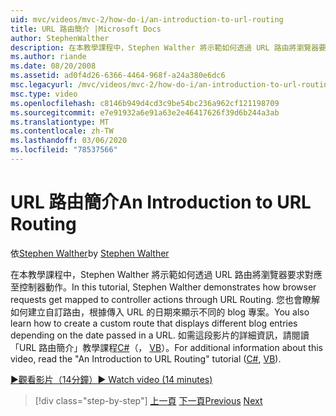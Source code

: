 ```yaml
---
uid: mvc/videos/mvc-2/how-do-i/an-introduction-to-url-routing
title: URL 路由簡介 |Microsoft Docs
author: StephenWalther
description: 在本教學課程中，Stephen Walther 將示範如何透過 URL 路由將瀏覽器要求對應至控制器動作。 您也將瞭解如何建立使用者 。
ms.author: riande
ms.date: 08/20/2008
ms.assetid: ad0f4d26-6366-4464-968f-a24a380e6dc6
msc.legacyurl: /mvc/videos/mvc-2/how-do-i/an-introduction-to-url-routing
msc.type: video
ms.openlocfilehash: c8146b949d4cd3c9be54bc236a962cf121198709
ms.sourcegitcommit: e7e91932a6e91a63e2e46417626f39d6b244a3ab
ms.translationtype: MT
ms.contentlocale: zh-TW
ms.lasthandoff: 03/06/2020
ms.locfileid: "78537566"
---
```

# <a name="an-introduction-to-url-routing"></a><span data-ttu-id="de2bd-104">URL 路由簡介</span><span class="sxs-lookup"><span data-stu-id="de2bd-104">An Introduction to URL Routing</span></span>

<span data-ttu-id="de2bd-105">依[Stephen Walther](https://github.com/StephenWalther)</span><span class="sxs-lookup"><span data-stu-id="de2bd-105">by [Stephen Walther](https://github.com/StephenWalther)</span></span>

<span data-ttu-id="de2bd-106">在本教學課程中，Stephen Walther 將示範如何透過 URL 路由將瀏覽器要求對應至控制器動作。</span><span class="sxs-lookup"><span data-stu-id="de2bd-106">In this tutorial, Stephen Walther demonstrates how browser requests get mapped to controller actions through URL Routing.</span></span> <span data-ttu-id="de2bd-107">您也會瞭解如何建立自訂路由，根據傳入 URL 的日期來顯示不同的 blog 專案。</span><span class="sxs-lookup"><span data-stu-id="de2bd-107">You also learn how to create a custom route that displays different blog entries depending on the date passed in a URL.</span></span> <span data-ttu-id="de2bd-108">如需這段影片的詳細資訊，請閱讀「URL 路由簡介」教學課程[C#](../../../overview/older-versions-1/controllers-and-routing/asp-net-mvc-routing-overview-cs.md)（， [VB](../../../overview/older-versions-1/controllers-and-routing/asp-net-mvc-routing-overview-vb.md)）。</span><span class="sxs-lookup"><span data-stu-id="de2bd-108">For additional information about this video, read the "An Introduction to URL Routing" tutorial ([C#](../../../overview/older-versions-1/controllers-and-routing/asp-net-mvc-routing-overview-cs.md), [VB](../../../overview/older-versions-1/controllers-and-routing/asp-net-mvc-routing-overview-vb.md)).</span></span>

[<span data-ttu-id="de2bd-109">&#9654;觀看影片（14分鐘）</span><span class="sxs-lookup"><span data-stu-id="de2bd-109">&#9654; Watch video (14 minutes)</span></span>](https://channel9.msdn.com/Blogs/ASP-NET-Site-Videos/an-introduction-to-url-routing)

> [!div class="step-by-step"]
> <span data-ttu-id="de2bd-110">[上一頁](understanding-views-view-data-and-html-helpers.md)
> [下一頁](preventing-javascript-injection-attacks.md)</span><span class="sxs-lookup"><span data-stu-id="de2bd-110">[Previous](understanding-views-view-data-and-html-helpers.md)
[Next](preventing-javascript-injection-attacks.md)</span></span>
